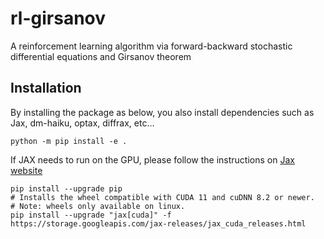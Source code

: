 # rl-girsanov
A reinforcement learning algorithm via forward-backward stochastic differential equations and Girsanov theorem

## Installation

By installing the package as below, you also install dependencies such as Jax, dm-haiku, optax, diffrax, etc...
```
python -m pip install -e .
```

If JAX needs to run on the GPU, please follow the instructions on [Jax website](https://github.com/google/jax)
```
pip install --upgrade pip
# Installs the wheel compatible with CUDA 11 and cuDNN 8.2 or newer.
# Note: wheels only available on linux.
pip install --upgrade "jax[cuda]" -f https://storage.googleapis.com/jax-releases/jax_cuda_releases.html
```